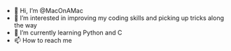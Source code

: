 - 👋 Hi, I’m @MacOnAMac
- 👀 I’m interested in improving my coding skills and picking up tricks along the way 
- 🌱 I’m currently learning Python and C
- 📫 How to reach me


<!---
MacOnAMac/MacOnAMac is a ✨ special ✨ repository because its `README.md` (this file) appears on your GitHub profile.
You can click the Preview link to take a look at your changes.
--->
